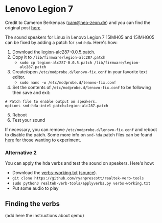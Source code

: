 # Lenovo Legion 7

Credit to Cameron Berkenpas (cam@neo-zeon.de) and you can find the original post [here](https://bugzilla.kernel.org/show_bug.cgi?id=208555#c294).

The sound speakers for Linux in Lenovo Legion 7 15IMH05 and 15IMHG05 can be fixed by adding a patch for `snd-hda`.
Here's how:

1. Download the [legion-alc287-0.0.5.patch](legion-alc287-0.0.5.patch).
2. Copy it to `/lib/firmware/legion-alc287.patch`
      * `sudo cp legion-alc287-0.0.5.patch /lib/firmware/legion-alc287.patch`
3. Create/open `/etc/modprobe.d/lenovo-fix.conf` in your favorite text editor.
      * `sudo nano -w /etc/modprobe.d/lenovo-fix.conf`
4. Set the contents of `/etc/modprobe.d/lenovo-fix.conf` to be following then save and exit:
```
# Patch file to enable output on speakers.
options snd-hda-intel patch=legion-alc287.patch
```
5. Reboot
6. Test your sound

If necessary, you can remove `/etc/modprobe.d/lenovo-fix.conf` and reboot to disable the patch.
Some more info on `snd-hda` patch files can be found [here](https://www.kernel.org/doc/html/latest/sound/hd-audio/notes.html) for those wanting to experiment.

### Alternative 2

You can apply the hda verbs and test the sound on speakers. Here's how:

- Download the [verbs-working.txt](verbs-working.txt) ([source](https://bugzilla.kernel.org/show_bug.cgi?id=208555#c206)).
- `git clone https://github.com/ryanprescott/realtek-verb-tools`
- `sudo python3 realtek-verb-tools/applyverbs.py verbs-working.txt`
- Put some audio to play

## Finding the verbs

(add here the instructions about qemu)
